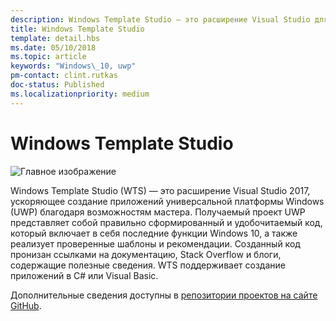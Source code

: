 ```yaml
---
description: Windows Template Studio — это расширение Visual Studio для быстрого создания приложений UWP.
title: Windows Template Studio
template: detail.hbs
ms.date: 05/10/2018
ms.topic: article
keywords: "Windows\_10, uwp"
pm-contact: clint.rutkas
doc-status: Published
ms.localizationpriority: medium
---
```

# <a name="windows-template-studio"></a>Windows Template Studio

![Главное изображение](images/wts1.png)

Windows Template Studio (WTS) — это расширение Visual Studio 2017, ускоряющее создание приложений универсальной платформы Windows (UWP) благодаря возможностям мастера. Получаемый проект UWP представляет собой правильно сформированный и удобочитаемый код, который включает в себя последние функции Windows 10, а также реализует проверенные шаблоны и рекомендации. Созданный код пронизан ссылками на документацию, Stack Overflow и блоги, содержащие полезные сведения. WTS поддерживает создание приложений в C# или Visual Basic.

Дополнительные сведения доступны в [репозитории проектов на сайте GitHub](https://github.com/microsoft/windowsTemplateStudio).

